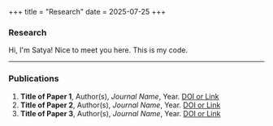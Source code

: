 +++
title = "Research"
date = 2025-07-25
+++

### Research

Hi, I'm Satya! Nice to meet you here. This is my code.

---

### Publications

1. **Title of Paper 1**, Author(s), *Journal Name*, Year. [DOI or Link](https://example.com)  
2. **Title of Paper 2**, Author(s), *Journal Name*, Year. [DOI or Link](https://example.com)  
3. **Title of Paper 3**, Author(s), *Journal Name*, Year. [DOI or Link](https://example.com)  
